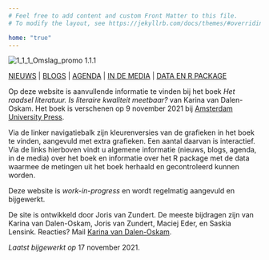 ```yaml
---
# Feel free to add content and custom Front Matter to this file.
# To modify the layout, see https://jekyllrb.com/docs/themes/#overriding-theme-defaults

home: "true"
---
```

![1_1_1_Omslag_promo 1.1.1](public/1_1_1_Omslag_promo.png)

[NIEUWS](02_03_nieuws.html) | [BLOGS](02_04_blogs.html) | [AGENDA](02_05_agenda.html) | [IN DE MEDIA](02_06_in_de_media.html) | [DATA EN R PACKAGE](02_07_data_en_R_package.html)

Op deze website is aanvullende informatie te vinden bij het boek *Het raadsel literatuur. Is literaire kwaliteit meetbaar?* van Karina van Dalen-Oskam. Het boek is verschenen op 9 november 2021 bij [Amsterdam University Press](https://www.walburgpers.nl/nl/book/9789463724975/het-raadsel-literatuur?redirect=aup).

Via de linker navigatiebalk zijn kleurenversies van de grafieken in het boek te vinden, aangevuld met extra grafieken. Een aantal daarvan is interactief. Via de links hierboven vindt u algemene informatie (nieuws, blogs, agenda, in de media) over het boek en informatie over het R package met de data waarmee de metingen uit het boek herhaald en gecontroleerd kunnen worden.

Deze website is *work-in-progress* en wordt regelmatig aangevuld en bijgewerkt.

De site is ontwikkeld door Joris van Zundert. De meeste bijdragen zijn van Karina van Dalen-Oskam, Joris van Zundert, Maciej Eder, en Saskia Lensink. Reacties? Mail [Karina van Dalen-Oskam](https://www.huygens.knaw.nl/medewerkers/karina-van-dalen-oskam/).

*Laatst bijgewerkt op* 17 november 2021.
